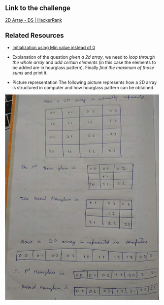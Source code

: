 ## Link to the challenge

[2D Array - DS | HackerRank](https://www.hackerrank.com/challenges/2d-array/problem?h_l=interview&playlist_slugs%5B%5D=interview-preparation-kit&playlist_slugs%5B%5D=arrays)

## Related Resources

* [Initialization using Min value instead of 0](https://www.geeksforgeeks.org/int_max-int_min-cc-applications/)

* Explanation of the question
*given a 2d array*, we need to *loop through the whole array* and *add certain elements* (in this case the elements to be added are in hourglass pattern). Finally *find the maximum of those sums* and print it.

* Picture representation
The following picture represents how a 2D array is structured in computer and how hourglass pattern can be obtained.
<img width="500" src="picture1.jpg" alt="picure explaining 2-D array representation" />